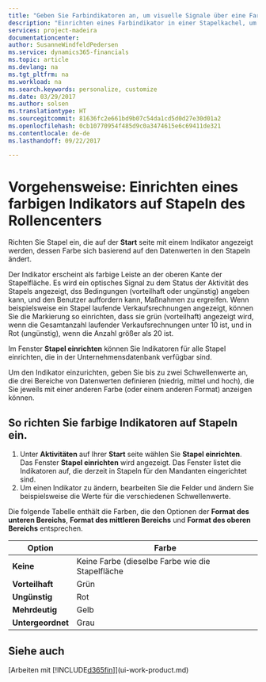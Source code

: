 ```yaml
---
title: "Geben Sie Farbindikatoren an, um visuelle Signale über eine Farbaktivität anzupassen | Microsoft Docs"
description: "Einrichten eines Farbindikator in einer Stapelkachel, um ein personalisiertes visuelles Signal der Farb-Aktivität zu erhalten."
services: project-madeira
documentationcenter: 
author: SusanneWindfeldPedersen
ms.service: dynamics365-financials
ms.topic: article
ms.devlang: na
ms.tgt_pltfrm: na
ms.workload: na
ms.search.keywords: personalize, customize
ms.date: 03/29/2017
ms.author: solsen
ms.translationtype: HT
ms.sourcegitcommit: 81636fc2e661bd9b07c54da1cd5d0d27e30d01a2
ms.openlocfilehash: 0cb10770954f485d9c0a3474615e6c69411de321
ms.contentlocale: de-de
ms.lasthandoff: 09/22/2017

---
```

# <a name="how-to-set-up-a-colored-indicator-on-cues"></a>Vorgehensweise: Einrichten eines farbigen Indikators auf Stapeln des Rollencenters
Richten Sie Stapel ein, die auf der **Start** seite mit einem Indikator angezeigt werden, dessen Farbe sich basierend auf den Datenwerten in den Stapeln ändert.

Der Indikator erscheint als farbige Leiste an der oberen Kante der Stapelfläche. Es wird ein optisches Signal zu dem Status der Aktivität des Stapels angezeigt, dss Bedingungen (vorteilhaft oder ungünstig) angeben kann, und den Benutzer auffordern kann, Maßnahmen zu ergreifen. Wenn beispielsweise ein Stapel laufende Verkaufsrechnungen angezeigt, können Sie die Markierung so einrichten, dass sie grün (vorteilhaft) angezeigt wird, wenn die Gesamtanzahl laufender Verkaufsrechnungen unter 10 ist, und in Rot (ungünstig), wenn die Anzahl größer als 20 ist.

Im Fenster **Stapel einrichten** können Sie Indikatoren für alle Stapel einrichten, die in der Unternehmensdatenbank verfügbar sind.

Um den Indikator einzurichten, geben Sie bis zu zwei Schwellenwerte an, die drei Bereiche von Datenwerten definieren (niedrig, mittel und hoch), die Sie jeweils mit einer anderen Farbe (oder einem anderen Format) anzeigen können.

## <a name="to-set-up-colored-indicators-on-cues"></a>So richten Sie farbige Indikatoren auf Stapeln ein.
1. Unter **Aktivitäten** auf Ihrer **Start** seite wählen Sie **Stapel einrichten**.  
   Das Fenster **Stapel einrichten** wird angezeigt. Das Fenster listet die Indikatoren auf, die derzeit in Stapeln für den Mandanten eingerichtet sind.
2. Um einen Indikator zu ändern, bearbeiten Sie die Felder und ändern Sie beispielsweise die Werte für die verschiedenen Schwellenwerte.  

Die folgende Tabelle enthält die Farben, die den Optionen der **Format des unteren Bereichs**, **Format des mittleren Bereichs** und **Format des oberen Bereichs** entsprechen.

| Option | Farbe |
| --- | --- |
| **Keine** |Keine Farbe (dieselbe Farbe wie die Stapelfläche |
| **Vorteilhaft** |Grün |
| **Ungünstig** |Rot |
| **Mehrdeutig** |Gelb |
| **Untergeordnet** |Grau |

## <a name="see-also"></a>Siehe auch
[Arbeiten mit [!INCLUDE[d365fin](includes/d365fin_md.md)]](ui-work-product.md)

